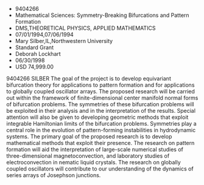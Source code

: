 
* 9404266
* Mathematical Sciences: Symmetry-Breaking Bifurcations and Pattern Formation
* DMS,THEORETICAL PHYSICS, APPLIED MATHEMATICS
* 07/01/1994,07/06/1994
* Mary Silber,IL,Northwestern University
* Standard Grant
* Deborah Lockhart
* 06/30/1998
* USD 74,999.00

9404266 SILBER The goal of the project is to develop equivariant bifurcation
theory for applications to pattern formation and for applications to globally
coupled oscillator arrays. The proposed research will be carried out within the
framework of finite-dimensional center manifold normal forms of bifurcation
problems. The symmetries of these bifurcation problems will be exploited in
their analysis and in the interpretation of the results. Special attention will
also be given to developing geometric methods that exploit integrable
Hamiltonian limits of the bifurcation problems. Symmetries play a central role
in the evolution of pattern-forming instabilities in hydrodynamic systems. The
primary goal of the proposed research is to develop mathematical methods that
exploit their presence. The research on pattern formation will aid the
interpretation of large-scale numerical studies of three-dimensional
magnetoconvection, and laboratory studies of electroconvection in nematic liquid
crystals. The research on globally coupled oscillators will contribute to our
understanding of the dynamics of series arrays of Josephson junctions.
